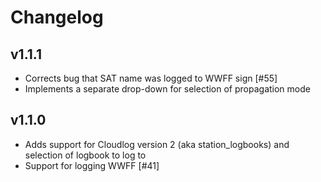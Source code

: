 # Changelog

## v1.1.1

- Corrects bug that SAT name was logged to WWFF sign [#55]
- Implements a separate drop-down for selection of propagation mode

## v1.1.0

- Adds support for Cloudlog version 2 (aka station_logbooks) and selection of logbook to log to
- Support for logging WWFF [#41]
